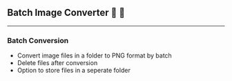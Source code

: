 ## Batch Image Converter 📸 🔨
____

### Batch Conversion

* Convert image files in a folder to PNG format by batch
* Delete files after conversion
* Option to store files in a seperate folder
